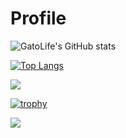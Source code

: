 # Profile

![GatoLife's GitHub stats](https://github-readme-stats.vercel.app/api?username=gatolife-creator&show_icons=true&theme=vue-dark)

[![Top Langs](https://github-readme-stats.vercel.app/api/top-langs/?username=gatolife-creator&layout=compact&theme=vue-dark)](https://github.com/anuraghazra/github-readme-stats)

<img
  src="https://cr-ss-service.azurewebsites.net/api/ScreenShot?widget=summary&username=gatolife-creator&badges=2&show-avatar=false&style=--header-bg-color:%23000;--border-radius:10px"
/>

[![trophy](https://github-profile-trophy.vercel.app/?username=gatolife-creator&theme=discord)](https://github.com/ryo-ma/github-profile-trophy)

[![](https://github-readme-streak-stats.herokuapp.com/?user=gatolife-creator&theme=dark)](https://github-readme-streak-stats.herokuapp.com/?user=gatolife-creator&theme=dark)

<br><br><br>
